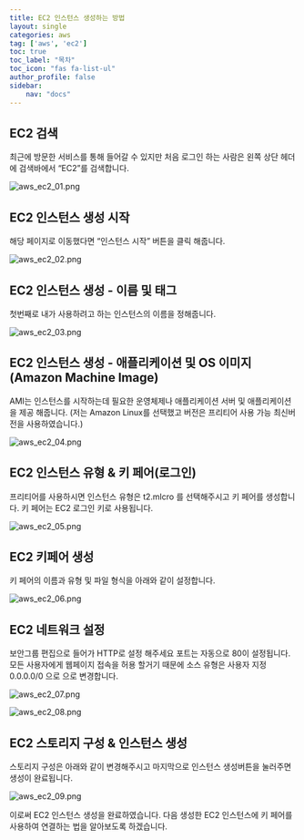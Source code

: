 ```yaml
---
title: EC2 인스턴스 생성하는 방법
layout: single
categories: aws
tag: ['aws', 'ec2']
toc: true
toc_label: "목차"
toc_icon: "fas fa-list-ul"
author_profile: false
sidebar:
    nav: "docs"
---
```


## EC2 검색

최근에 방문한 서비스를 통해 들어갈 수 있지만 처음 로그인 하는 사람은 왼쪽 상단 헤더에 검색바에서 “EC2”를 검색합니다.

![aws_ec2_01.png](/assets/images/aws/ec2/aws_ec2_01.png)

## EC2 인스턴스 생성 시작

해당 페이지로 이동했다면 “인스턴스 시작” 버튼을 클릭 해줍니다.

![aws_ec2_02.png](/assets/images/aws/ec2/aws_ec2_02.png)

## EC2 인스턴스 생성 - 이름 및 태그

첫번째로 내가 사용하려고 하는 인스턴스의 이름을 정해줍니다.

![aws_ec2_03.png](/assets/images/aws/ec2/aws_ec2_03.png)

## EC2 인스턴스 생성 - **애플리케이션 및 OS 이미지(Amazon Machine Image)**

AMI는 인스턴스를 시작하는데 필요한 운영체제나 애플리케이션 서버 및 애플리케이션을 제공 해줍니다.
(저는 Amazon Linux를 선택했고 버전은 프리티어 사용 가능 최신버전을 사용하였습니다.)

![aws_ec2_04.png](/assets/images/aws/ec2/aws_ec2_04.png)

## EC2 **인스턴스 유형 & 키 페어(로그인)**

프리티어를 사용하시면 인스턴스 유형은 t2.mlcro 를 선택해주시고 키 페어를 생성합니다. 키 페어는 EC2 로그인 키로 사용됩니다.

![aws_ec2_05.png](/assets/images/aws/ec2/aws_ec2_05.png)

## EC2 키페어 생성

키 페어의 이름과 유형 및 파일 형식을 아래와 같이 설정합니다.

![aws_ec2_06.png](/assets/images/aws/ec2/aws_ec2_06.png)

## EC2 네트워크 설정

보안그룹 편집으로 들어가 HTTP로 설정 해주세요 포트는 자동으로 80이 설정됩니다.
모든 사용자에게 웹페이지 접속을 허용 할거기 때문에 소스 유형은 사용자 지정 0.0.0.0/0 으로 으로 변경합니다.

![aws_ec2_07.png](/assets/images/aws/ec2/aws_ec2_07.png)

![aws_ec2_08.png](/assets/images/aws/ec2/aws_ec2_08.png)

## EC2 스토리지 구성 & 인스턴스 생성

스토리지 구성은 아래와 같이 변경해주시고 마지막으로 인스턴스 생성버튼을 눌러주면 생성이 완료됩니다.

![aws_ec2_09.png](/assets/images/aws/ec2/aws_ec2_09.png)

이로써 EC2 인스턴스 생성을 완료하였습니다. 다음 생성한 EC2 인스턴스에 키 페어를 사용하여 연결하는 법을 알아보도록 하겠습니다.